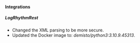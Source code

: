 
#### Integrations
##### LogRhythmRest
- Changed the XML parsing to be more secure.
- Updated the Docker image to: *demisto/python3:3.10.9.45313*.
